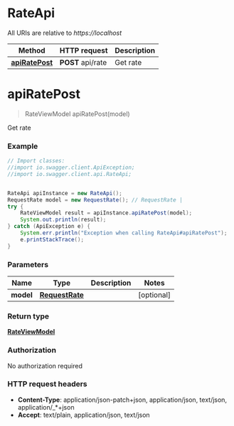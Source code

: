 # RateApi

All URIs are relative to *https://localhost*

Method | HTTP request | Description
------------- | ------------- | -------------
[**apiRatePost**](RateApi.md#apiRatePost) | **POST** api/rate | Get rate


<a name="apiRatePost"></a>
# **apiRatePost**
> RateViewModel apiRatePost(model)

Get rate

### Example
```java
// Import classes:
//import io.swagger.client.ApiException;
//import io.swagger.client.api.RateApi;


RateApi apiInstance = new RateApi();
RequestRate model = new RequestRate(); // RequestRate | 
try {
    RateViewModel result = apiInstance.apiRatePost(model);
    System.out.println(result);
} catch (ApiException e) {
    System.err.println("Exception when calling RateApi#apiRatePost");
    e.printStackTrace();
}
```

### Parameters

Name | Type | Description  | Notes
------------- | ------------- | ------------- | -------------
 **model** | [**RequestRate**](RequestRate.md)|  | [optional]

### Return type

[**RateViewModel**](RateViewModel.md)

### Authorization

No authorization required

### HTTP request headers

 - **Content-Type**: application/json-patch+json, application/json, text/json, application/_*+json
 - **Accept**: text/plain, application/json, text/json

